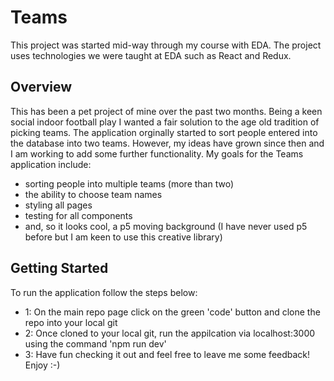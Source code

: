 # Teams

This project was started mid-way through my course with EDA. The project uses technologies we were taught at EDA such as React and Redux.

## Overview

This has been a pet project of mine over the past two months. Being a keen social indoor football play I wanted a fair solution to the age old tradition of picking teams. The application orginally started to sort people entered into the database into two teams. However, my ideas have grown since then and I am working to add some further functionality. My goals for the Teams application include:
- sorting people into multiple teams (more than two)
- the ability to choose team names
- styling all pages
- testing for all components
- and, so it looks cool, a p5 moving background (I have never used p5 before but I am keen to use this creative library)

## Getting Started

To run the application follow the steps below:
- 1: On the main repo page click on the green 'code' button and clone the repo into your local git 
- 2: Once cloned to your local git, run the appilcation via localhost:3000 using the command 'npm run dev'
- 3: Have fun checking it out and feel free to leave me some feedback! Enjoy :-)
